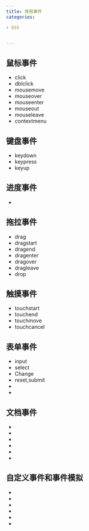 ```yaml
---
title: 常用事件
categories: 

- ES5


---
```


## 鼠标事件
- click
- dblclick
- mousemove
- mouseover
- mouseenter
- mouseout
- mouseleave
- contextmenu


## 键盘事件
- keydown
- keypress
- keyup



## 进度事件
- 


## 拖拉事件
- drag
- dragstart
- dragend
- dragenter
- dragover
- dragleave
- drop

## 触摸事件
- touchstart
- touchend
- touchmove
- touchcancel


## 表单事件
- input
- select
- Change
- reset,submit
- 
- 

## 文档事件
- 
- 
- 
- 
- 
- 

## 自定义事件和事件模拟
- 
- 
- 
- 
- 
- 

